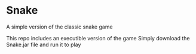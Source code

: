 # Snake
A simple version of the classic snake game

This repo includes an executible version of the game 
Simply download the Snake.jar file and run it to play

